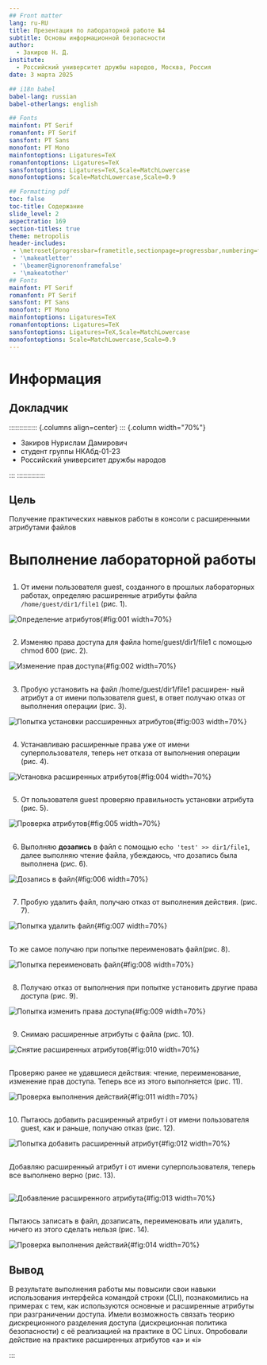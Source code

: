 ```yaml
---
## Front matter
lang: ru-RU
title: Презентация по лабораторной работе №4
subtitle: Основы информационной безопасности
author:
  - Закиров Н. Д.
institute:
  - Российский университет дружбы народов, Москва, Россия
date: 3 марта 2025

## i18n babel
babel-lang: russian
babel-otherlangs: english

## Fonts
mainfont: PT Serif
romanfont: PT Serif
sansfont: PT Sans
monofont: PT Mono
mainfontoptions: Ligatures=TeX
romanfontoptions: Ligatures=TeX
sansfontoptions: Ligatures=TeX,Scale=MatchLowercase
monofontoptions: Scale=MatchLowercase,Scale=0.9

## Formatting pdf
toc: false
toc-title: Содержание
slide_level: 2
aspectratio: 169
section-titles: true
theme: metropolis
header-includes:
 - \metroset{progressbar=frametitle,sectionpage=progressbar,numbering=fraction}
 - '\makeatletter'
 - '\beamer@ignorenonframefalse'
 - '\makeatother'
## Fonts
mainfont: PT Serif
romanfont: PT Serif
sansfont: PT Sans
monofont: PT Mono
mainfontoptions: Ligatures=TeX
romanfontoptions: Ligatures=TeX
sansfontoptions: Ligatures=TeX,Scale=MatchLowercase
monofontoptions: Scale=MatchLowercase,Scale=0.9
---
```


# Информация

## Докладчик

:::::::::::::: {.columns align=center}
::: {.column width="70%"}

  * Закиров Нурислам Дамирович
  * студент группы НКАбд-01-23
  * Российский университет дружбы народов

:::
::::::::::::::

## Цель

Получение практических навыков работы в консоли с расширенными
атрибутами файлов

# Выполнение лабораторной работы

##
1. От имени пользователя guest, созданного в прошлых лабораторных работах, определяю расширенные атрибуты файлa `/home/guest/dir1/file1` (рис. 1).

![Определение атрибутов](image/1.PNG){#fig:001 width=70%}

##

2. Изменяю права доступа для файла home/guest/dir1/file1 с помощью chmod 600 (рис. 2).

![Изменение прав доступа](image/2.PNG){#fig:002 width=70%}

##

3. Пробую установить на файл /home/guest/dir1/file1 расширен-
ный атрибут a от имени пользователя guest, в ответ получаю отказ от выполнения операции (рис. 3).

![Попытка установки рассширенных атрибутов](image/3.PNG){#fig:003 width=70%}

##

4. Устанавливаю расширенные права уже от имени суперпользователя, теперь нет отказа от выполнения операции (рис. 4).

![Установка расширенных атрибутов](image/4.PNG){#fig:004 width=70%}

##

5. От пользователя guest проверяю правильность установки атрибута (рис. 5).

![Проверка атрибутов](image/5.PNG){#fig:005 width=70%}

##

6. Выполняю **дозапись** в файл с помощью `echo 'test' >> dir1/file1`, далее выполняю чтение файла, убеждаюсь, что дозапись была выполнена (рис. 6).

![Дозапись в файл](image/15.PNG){#fig:006 width=70%}

##

7. Пробую удалить файл, получаю отказ от выполнения действия.  (рис. 7).

![Попытка удалить файл](image/7.PNG){#fig:007 width=70%}

##

То же самое получаю при попытке переименовать файл(рис. 8).

![Попытка переименовать файл](image/8.PNG){#fig:008 width=70%}

##

8. Получаю отказ от выполнения при попытке установить другие права доступа (рис. 9).

![Попытка изменить права доступа](image/9.PNG){#fig:009 width=70%}

##

9. Снимаю расширенные атрибуты с файла (рис. 10).

![Снятие расширенных атрибутов](image/10.PNG){#fig:010 width=70%}

##

Проверяю ранее не удавшиеся действия: чтение, переименование, изменение прав доступа. Теперь все из этого выполняется (рис. 11).

![Проверка выполнения действий](image/11.PNG){#fig:011 width=70%}

##

10. Пытаюсь добавить расширенный атрибут i от имени пользователя guest, как и раньше, получаю отказ (рис. 12).

![Попытка добавить расширенный атрибут](image/12.PNG){#fig:012 width=70%}

##

Добавляю расширенный атрибут i от имени суперпользователя, теперь все выполнено верно (рис. 13).

##

![Добавление расширенного атрибута](image/13.PNG){#fig:013 width=70%}

##

Пытаюсь записать в файл, дозаписать, переименовать или удалить, ничего из этого сделать нельзя (рис. 14).

![Проверка выполнения действий](image/14.PNG){#fig:014 width=70%}



## Вывод

В результате выполнения работы мы повысили свои навыки использования интерфейса командой строки (CLI), познакомились на примерах с тем,
как используются основные и расширенные атрибуты при разграничении
доступа. Имели возможность связать теорию дискреционного разделения
доступа (дискреционная политика безопасности) с её реализацией на практике в ОС Linux. Опробовали действие на практике расширенных атрибутов «а» и «i»


:::

